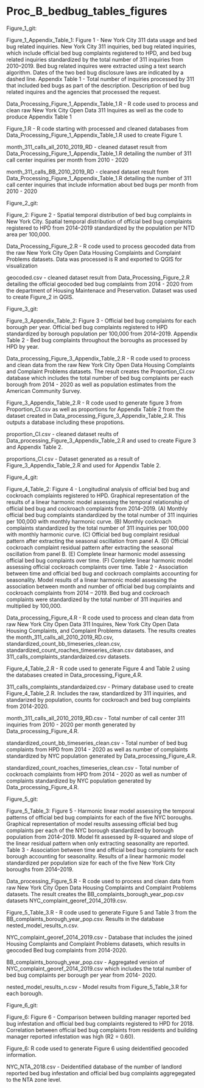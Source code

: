 # Proc_B_bedbug_tables_figures

Figure_1_git:

Figure_1_Appendix_Table_1: Figure 1 - New York City 311 data usage and bed bug related inquiries.  New York City 311 inquiries, bed bug related inquiries, which include official bed bug complaints registered to HPD, and bed bug related inquiries standardized by the total number of 311 inquiries from 2010–2019. Bed bug related inquires were extracted using a text search algorithm. Dates of the two bed bug disclosure laws are indicated by a dashed line. Appendix Table 1 - Total number of inquiries processed by 311 that included bed bugs as part of the description. Description of bed bug related inquires and the agencies that processed the request.

  Data_Processing_Figure_1_Appendix_Table_1.R - R code used to process and clean raw New York City Open Data 311 Inquires as well as the code to produce        Appendix Table 1
  
  Figure_1.R - R code starting with processed and cleaned databases from Data_Processing_Figure_1_Appendix_Table_1.R used to create Figure 1.
  
  month_311_calls_all_2010_2019_RD - cleaned dataset result from Data_Processing_Figure_1_Appendix_Table_1.R detailing the number of 311 call center inquiries per month from 2010 - 2020
  
  month_311_calls_BB_2010_2019_RD - cleaned dataset result from Data_Processing_Figure_1_Appendix_Table_1.R detailing the number of 311 call center inquiries that include information about bed bugs per month from 2010 - 2020 

Figure_2_git:

Figure_2: Figure 2 - Spatial temporal distribution of bed bug complaints in New York City. Spatial temporal distribution of official bed bug complaints registered to HPD from 2014–2019 standardized by the population per NTD area per 100,000. 

  Data_Processing_Figure_2.R - R code used to process geocoded data from the raw New York City Open Data Housing Complaints and Complaint Problems datasets. Data was processed is R and exported to QGIS for visualization 

  geocoded.csv - cleaned dataset result from Data_Processing_Figure_2.R detailing the official geocoded bed bug complaints from 2014 - 2020 from the department of Housing Maintenace and Preservation. Dataset was used to create Figure_2 in QGIS. 

Figure_3_git: 

Figure_3_Appendix_Table_2: Figure 3 - Official bed bug complaints for each borough per year. Official bed bug complaints registered to HPD standardized by borough population per 100,000 from 2014–2019. Appendix Table 2 - Bed bug complaints throughout the boroughs as processed by HPD by year.

  Data_processing_Figure_3_Appendix_Table_2.R - R code used to process and clean data from the raw New York City Open Data Housing Complaints and Complaint Problems datasets. The result creates the Proportion_CI.csv database which includes the total number of bed bug complaints per each borough from 2014 - 2020 as well as population estimates from the American Community Survey. 
  
  Figure_3_Appendix_Table_2.R - R code used to generate figure 3 from Proportion_CI.csv as well as proportions for Appendix Table 2 from the dataset created in Data_processing_Figure_3_Appendix_Table_2.R. This outputs a database including these propotions. 
  
  proportion_CI.csv - cleaned dataset reults of Data_processing_Figure_3_Appendix_Table_2.R and used to create Figure 3 and Appendix Table 2. 
  
  proportions_CI.csv - Dataset generated as a result of Figure_3_Appendix_Table_2.R and used for Appendix Table 2.

Figure_4_git: 

Figure_4_Table_2: Figure 4 - Longitudinal analysis of official bed bug and cockroach complaints registered to HPD. Graphical representation of the results of a linear harmonic model assessing the temporal relationship of official bed bug and cockroach complaints from 2014–2019. (A) Monthly official bed bug complaints standardized by the total number of 311 inquiries per 100,000 with monthly harmonic curve. (B) Monthly cockroach complaints standardized by the total number of 311 inquiries per 100,000 with monthly harmonic curve. (C) Official bed bug complaint residual pattern after extracting the seasonal oscillation from panel A.  (D) Official cockroach complaint residual pattern after extracting the seasonal oscillation from panel B. (E) Complete linear harmonic model assessing official bed bug complaints over time. (F) Complete linear harmonic model assessing official cockroach complaints over time.  Table 2 - Association between time and official bed bug and cockroach complaints accounting for seasonality. Model results of a linear harmonic model assessing the association between month and number of official bed bug complaints and cockroach complaints from 2014 – 2019. Bed bug and cockroach complaints were standardized by the total number of 311 inquiries and multiplied by 100,000. 
  
  Data_processing_Figure_4.R - R code used to process and clean data from raw New York City Open Data 311 Inquires, New York City Open Data Housing Complaints, and Complaint Problems datasets. The results creates the month_311_calls_all_2010_2019_RD.csv, standardized_count_bb_timeseries_clean.csv, standardized_count_roaches_timeseries_clean.csv databases, and 311_calls_complaints_standardaized.csv datasets. 
  
  Figure_4_Table_2.R - R code used to generate Figure 4 and Table 2 using the databases created in Data_processing_Figure_4.R.
  
  311_calls_complaints_standardaized.csv - Primary database used to create Figure_4_Table_2.R. Includes the raw, standardized by 311 inquiries, and standarized by population, counts for cockroach and bed bug complaints from 2014-2020. 
  
  month_311_calls_all_2010_2019_RD.csv - Total number of call center 311 inquiries from 2010 - 2020 per month generated by Data_processing_Figure_4.R. 
  
  standardized_count_bb_timeseries_clean.csv - Total number of bed bug complaints from HPD from 2014 - 2020 as well as number of complaints standardized by NYC population generated by Data_processing_Figure_4.R.
  
  standardized_count_roaches_timeseries_clean.csv - Total number of cockroach complaints from HPD from 2014 - 2020 as well as number of complaints standardized by NYC population generated by Data_processing_Figure_4.R.
  
Figure_5_git: 

Figure_5_Table_3: Figure 5 - Harmonic linear model assessing the temporal patterns of official bed bug complaints for each of the five NYC boroughs. Graphical representation of model results assessing official bed bug complaints per each of the NYC borough standardized by borough population from 2014–2019. Model fit assessed by R-squared and slope of the linear residual pattern when only extracting seasonality are reported. Table 3 - Association between time and official bed bug complaints for each borough accounting for seasonality.  Results of a linear harmonic model standardized per population size for each of the five New York City boroughs from 2014–2019. 
  
  Data_processing_Figure_5.R - R code used to process and clean data from raw New York City Open Data Housing Complaints and Complaint Problems datasets. The result creates the BB_complaints_borough_year_pop.csv datasets NYC_complaint_georef_2014_2019.csv. 
  
  Figure_5_Table_3.R - R code used to generate Figure 5 and Table 3 from the BB_complaints_borough_year_pop.csv. Results in the database nested_model_results_n.csv.
  
  NYC_complaint_georef_2014_2019.csv - Database that includes the joined Housing Complaints and Complaint Problems datasets, which results in geocoded Bed bug complaints from 2014-2020.
  
  BB_complaints_borough_year_pop.csv - Aggregated version of NYC_complaint_georef_2014_2019.csv which includes the total number of bed bug complaints per borough per year from 2014- 2020. 
  
  nested_model_results_n.csv - Model results from Figure_5_Table_3.R for each borough. 
  
Figure_6_git: 

Figure_6: Figure 6 - Comparison between building manager reported bed bug infestation and official bed bug complaints registered to HPD for 2018. Correlation between official bed bug complaints from residents and building manager reported infestation was high (R2 = 0.60).

  Figure_6: R code used to generate Figure 6 using deidentified geocoded information.

  NYC_NTA_2018.csv - Deidentified database of the number of landlord reported bed bug infestation and official bed bug complaints aggregegated to the NTA zone level. 





